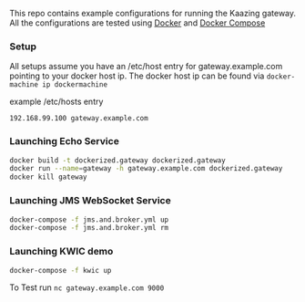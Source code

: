 This repo contains example configurations for running the Kaazing gateway.  All the configurations are tested using [Docker](https://docs.docker.com/mac/started/) and [Docker Compose](https://docs.docker.com/compose/)

### Setup

All setups assume you have an /etc/host entry for gateway.example.com pointing to your docker host ip.
The docker host ip can be found via `docker-machine ip dockermachine`

example /etc/hosts entry
```
192.168.99.100 gateway.example.com 
```

### Launching Echo Service

```bash
docker build -t dockerized.gateway dockerized.gateway
docker run --name=gateway -h gateway.example.com dockerized.gateway
docker kill gateway
```

### Launching JMS WebSocket Service 

```bash
docker-compose -f jms.and.broker.yml up
docker-compose -f jms.and.broker.yml rm
```

### Launching KWIC demo
```bash
docker-compose -f kwic up
```

To Test run `nc gateway.example.com 9000`
